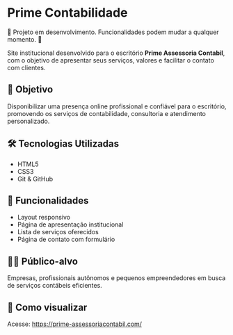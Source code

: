 # Prime Contabilidade

🚧 Projeto em desenvolvimento. Funcionalidades podem mudar a qualquer momento. 🚧

Site institucional desenvolvido para o escritório **Prime Assessoria Contabil**, com o objetivo de apresentar seus serviços, valores e facilitar o contato com clientes.

## 📌 Objetivo

Disponibilizar uma presença online profissional e confiável para o escritório, promovendo os serviços de contabilidade, consultoria e atendimento personalizado.

## 🛠️ Tecnologias Utilizadas

- HTML5
- CSS3
- Git & GitHub

## 🔗 Funcionalidades

- Layout responsivo
- Página de apresentação institucional
- Lista de serviços oferecidos
- Página de contato com formulário

## 🧑‍💼 Público-alvo

Empresas, profissionais autônomos e pequenos empreendedores em busca de serviços contábeis eficientes.

## 🚀 Como visualizar

Acesse: https://prime-assessoriacontabil.com/